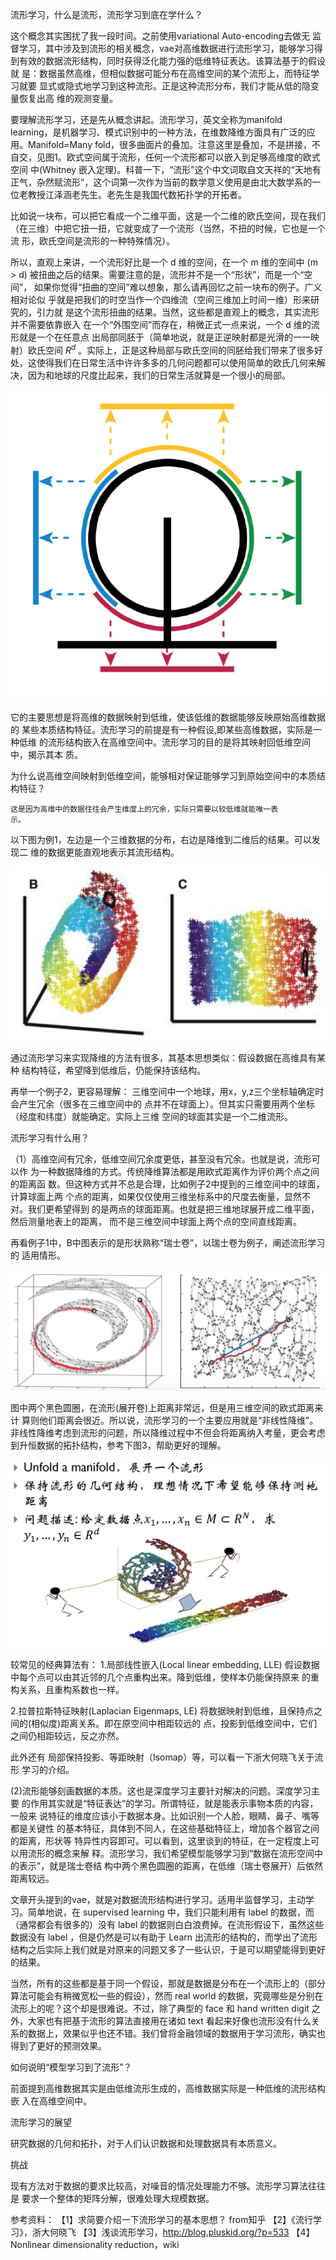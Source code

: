 流形学习，什么是流形，流形学习到底在学什么？

这个概念其实困扰了我一段时间。之前使用variational Auto-encoding去做无
	监督学习，其中涉及到流形的相关概念，vae对高维数据进行流形学习，能够学习得
	到有效的数据流形结构，同时获得泛化能力强的低维特征表达。该算法基于的假设就
	是：数据虽然高维，但相似数据可能分布在高维空间的某个流形上，而特征学习就要
	显式或隐式地学习到这种流形。正是这种流形分布，我们才能从低的隐变量恢复出高
	维的观测变量。

要理解流形学习，还是先从概念讲起。流形学习，英文全称为manifold 
	learning，是机器学习、模式识别中的一种方法，在维数降维方面具有广泛的应
	用。Manifold=Many fold，很多曲面片的叠加。注意这里是叠加，不是拼接，不
	自交，见图1。欧式空间属于流形，任何一个流形都可以嵌入到足够高维度的欧式空间
	中(Whitney 嵌入定理)。科普一下，“流形”这个中文词取自文天祥的“天地有正气，杂然赋流形”，这个词第一次作为当前的数学意义使用是由北大数学系的一位老教授江泽涵老先生。老先生是我国代数拓扑学的开拓者。
	
比如说一块布，可以把它看成一个二维平面，这是一个二维的欧氏空间，现在我们	（在三维）中把它扭一扭，它就变成了一个流形（当然，不扭的时候，它也是一个流
	形，欧氏空间是流形的一种特殊情况）。

所以，直观上来讲，一个流形好比是一个 d 维的空间，在一个 m 维的空间中 (m > d) 被扭曲之后的结果。需要注意的是，流形并不是一个“形状”，而是一个“空间”，
如果你觉得“扭曲的空间”难以想象，那么请再回忆之前一块布的例子。广义相对论似
乎就是把我们的时空当作一个四维流（空间三维加上时间一维）形来研究的，引力就
是这个流形扭曲的结果。当然，这些都是直观上的概念，其实流形并不需要依靠嵌入
在一个“外围空间”而存在，稍微正式一点来说，一个 d 维的流形就是一个在任意点
出局部同胚于（简单地说，就是正逆映射都是光滑的一一映射）欧氏空间 
$R^d$ 。实际上，正是这种局部与欧氏空间的同胚给我们带来了很多好处，这使得我们在日常生活中许许多多的几何问题都可以使用简单的欧氏几何来解决，因为和地球的尺度比起来，我们的日常生活就算是一个很小的局部。

![图1](../images/流形学习1.png)

它的主要思想是将高维的数据映射到低维，使该低维的数据能够反映原始高维数据的
	某些本质结构特征。流形学习的前提是有一种假设,即某些高维数据，实际是一种低维
	的流形结构嵌入在高维空间中。流形学习的目的是将其映射回低维空间中，揭示其本
	质。

为什么说高维空间映射到低维空间，能够相对保证能够学习到原始空间中的本质结构特征？

    这是因为高维中的数据往往会产生维度上的冗余，实际只需要以较低维就能唯一表
	示。

以下图为例1，左边是一个三维数据的分布，右边是降维到二维后的结果。可以发现二
	维的数据更能直观地表示其流形结构。

![流形学习2](../images/流形学习2.png)

通过流形学习来实现降维的方法有很多，其基本思想类似：假设数据在高维具有某种
	结构特征，希望降到低维后，仍能保持该结构。

再举一个例子2，更容易理解：
	三维空间中一个地球，用x，y,z三个坐标轴确定时会产生冗余（很多在三维空间中的
	点并不在球面上）。但其实只需要用两个坐标（经度和纬度）就能确定。实际上三维
	空间的球面其实是一个二维流形。

流形学习有什么用？

（1）高维空间有冗余，低维空间冗余度更低，甚至没有冗余。也就是说，流形可以作
	为一种数据降维的方式。传统降维算法都是用欧式距离作为评价两个点之间的距离函
	数。但这种方式并不总是合理，比如例子2中提到的三维空间中的球面，计算球面上两
	个点的距离，如果仅仅使用三维坐标系中的尺度去衡量，显然不对。我们更希望得到
	的是两点的球面距离。也就是把三维地球展开成二维平面，然后测量地表上的距离，
	而不是三维空间中球面上两个点的空间直线距离。

再看例子1中，B中图表示的是形状熟称“瑞士卷”，以瑞士卷为例子，阐述流形学习的
	适用情形。

![流形学习3](../images/流形学习3.png)

图中两个黑色圆圈，在流形(展开卷)上距离非常远，但是用三维空间的欧式距离来计
	算则他们距离会很近。所以说，流形学习的一个主要应用就是“非线性降维”。非线性降维考虑到流形的问题，所以降维过程中不但会将距离纳入考量，更会考虑到升恒数据的拓扑结构，参考下图3，帮助更好的理解。

![流形学习4](../images/流形学习4.png)

较常见的经典算法有：
	1.局部线性嵌入(Local linear embedding, LLE)
	假设数据中每个点可以由其近邻的几个点重构出来。降到低维，使样本仍能保持原来
	的重构关系，且重构系数也一样。

2.拉普拉斯特征映射(Laplacian Eigenmaps, LE)
	将数据映射到低维，且保持点之间的(相似度)距离关系。即在原空间中相距较远的
	点，投影到低维空间中，它们之间仍相距较远，反之亦然。

此外还有 局部保持投影、等距映射（Isomap）等，可以看一下浙大何晓飞关于流形
	学习的介绍。

(2)流形能够刻画数据的本质。这也是深度学习主要针对解决的问题。深度学习主要
	的作用其实就是“特征表达”的学习。所谓特征，就是能表示事物本质的内容，一般来
	说特征的维度应该小于数据本身。比如识别一个人脸，眼睛、鼻子、嘴等都是关键性
	的基本特征，具体到不同人，在这些基础特征上，增加各个器官之间的距离，形状等
	特异性内容即可。可以看到，这里谈到的特征，在一定程度上可以用流形的概念来解
	释。流形学习，我们希望模型能够学习到“数据在流形空间中的表示”，就是瑞士卷结
	构中两个黑色圆圈的距离，在低维（瑞士卷展开）后依然距离较远。

文章开头提到的vae，就是对数据流形结构进行学习。适用半监督学习，主动学习。简单地说，在 supervised learning 中，我们只能利用有 label 的数据，而（通常都会有很多的）没有 label 的数据则白白浪费掉。在流形假设下，虽然这些数据没有 label ，但是仍然是可以有助于 Learn 出流形的结构的，而学出了流形结构之后实际上我们就是对原来的问题又多了一些认识，于是可以期望能得到更好的结果。

当然，所有的这些都是基于同一个假设，那就是数据是分布在一个流形上的（部分算法可能会有稍微宽松一些的假设），然而 real world 的数据，究竟哪些是分别在流形上的呢？这个却是很难说。不过，除了典型的 face 和 hand written digit 之外，大家也有把基于流形的算法直接用在诸如 text 看起来好像也流形没有什么关系的数据上，效果似乎也还不错。我们曾将金融领域的数据用于学习流形，确实也得到了更好的预测效果。

如何说明“模型学习到了流形”？

前面提到高维数据其实是由低维流形生成的，高维数据实际是一种低维的流形结构嵌
	入在高维空间中。


流形学习的展望

研究数据的几何和拓扑，对于人们认识数据和处理数据具有本质意义。

挑战

现有方法对于数据的要求比较高，对噪音的情况处理能力不够。流形学习算法往往是
	要求一个整体的矩阵分解，很难处理大规模数据。


参考资料： 
【1】求简要介绍一下流形学习的基本思想？ from知乎 
【2】《流行学习》，浙大何晓飞 
【3】浅谈流形学习，http://blog.pluskid.org/?p=533 
【4】Nonlinear dimensionality reduction，wiki


